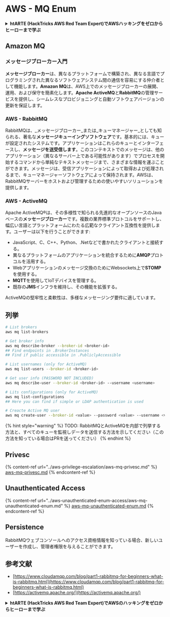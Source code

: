 # AWS - MQ Enum

<details>

<summary><strong>htARTE (HackTricks AWS Red Team Expert)でAWSハッキングをゼロからヒーローまで学ぶ</strong></summary>

HackTricksをサポートする他の方法:

* **HackTricksにあなたの会社を広告したい**、または**HackTricksをPDFでダウンロードしたい**場合は、[**サブスクリプションプラン**](https://github.com/sponsors/carlospolop)をチェックしてください！
* [**公式PEASS & HackTricksグッズ**](https://peass.creator-spring.com)を入手する
* [**The PEASS Family**](https://opensea.io/collection/the-peass-family)を発見し、独占的な[**NFTs**](https://opensea.io/collection/the-peass-family)のコレクションをチェックする
* 💬 [**Discordグループ**](https://discord.gg/hRep4RUj7f)に**参加する**か、[**テレグラムグループ**](https://t.me/peass)に参加するか、**Twitter** 🐦 [**@carlospolopm**](https://twitter.com/carlospolopm)を**フォローする**。
* **HackTricks**と[**HackTricks Cloud**](https://github.com/carlospolop/hacktricks-cloud)のgithubリポジトリにPRを提出して、あなたのハッキングのコツを**共有する**。

</details>

## Amazon MQ

### メッセージブローカー入門
**メッセージブローカー**は、異なるプラットフォームで構築され、異なる言語でプログラミングされた異なるソフトウェアシステム間の通信を容易にする仲介者として機能します。**Amazon MQ**は、AWS上でのメッセージブローカーの展開、運用、および保守を簡素化します。**Apache ActiveMQ**と**RabbitMQ**の管理サービスを提供し、シームレスなプロビジョニングと自動ソフトウェアバージョンの更新を保証します。

### AWS - RabbitMQ
RabbitMQは、_メッセージブローカー_または_キューマネージャー_としても知られる、著名な**メッセージキューイングソフトウェア**です。基本的には、キューが設定されたシステムです。アプリケーションはこれらのキューとインターフェースし、**メッセージを送受信します**。このコンテキストでのメッセージは、他のアプリケーション（異なるサーバー上である可能性があります）でプロセスを開始するコマンドから単純なテキストメッセージまで、さまざまな情報を運ぶことができます。メッセージは、受信アプリケーションによって取得および処理されるまで、キューマネージャーソフトウェアによって保持されます。AWSは、RabbitMQサーバーをホストおよび管理するための使いやすいソリューションを提供します。

### AWS - ActiveMQ
Apache ActiveMQ®は、その多様性で知られる先進的なオープンソースのJavaベースの**メッセージブローカー**です。複数の業界標準プロトコルをサポートし、幅広い言語とプラットフォームにわたる広範なクライアント互換性を提供します。ユーザーは以下を行うことができます:

- JavaScript、C、C++、Python、.Netなどで書かれたクライアントと接続する。
- 異なるプラットフォームのアプリケーションを統合するために**AMQP**プロトコルを活用する。
- Webアプリケーションのメッセージ交換のためにWebsockets上で**STOMP**を使用する。
- **MQTT**を使用してIoTデバイスを管理する。
- 既存の**JMS**インフラを維持し、その機能を拡張する。

ActiveMQの堅牢性と柔軟性は、多様なメッセージング要件に適しています。


## 列挙
```bash
# List brokers
aws mq list-brokers

# Get broker info
aws mq describe-broker --broker-id <broker-id>
## Find endpoints in .BrokerInstances
## Find if public accessible in .PubliclyAccessible

# List usernames (only for ActiveMQ)
aws mq list-users --broker-id <broker-id>

# Get user info (PASSWORD NOT INCLUDED)
aws mq describe-user --broker-id <broker-id> --username <username>

# Lits configurations (only for ActiveMQ)
aws mq list-configurations
## Here you can find if simple or LDAP authentication is used

# Creacte Active MQ user
aws mq create-user --broker-id <value> --password <value> --username <value> --console-access
```
{% hint style="warning" %}
TODO: RabbitMQとActiveMQを内部で列挙する方法と、すべてのキューを監視しデータを送信する方法を示してください（この方法を知っている場合はPRを送ってください）
{% endhint %}

## Privesc

{% content-ref url="../aws-privilege-escalation/aws-mq-privesc.md" %}
[aws-mq-privesc.md](../aws-privilege-escalation/aws-mq-privesc.md)
{% endcontent-ref %}

## Unauthenticated Access

{% content-ref url="../aws-unauthenticated-enum-access/aws-mq-unauthenticated-enum.md" %}
[aws-mq-unauthenticated-enum.md](../aws-unauthenticated-enum-access/aws-mq-unauthenticated-enum.md)
{% endcontent-ref %}

## Persistence

RabbitMQウェブコンソールへのアクセス資格情報を知っている場合、新しいユーザーを作成し、管理者権限を与えることができます。

## 参考文献

* [https://www.cloudamqp.com/blog/part1-rabbitmq-for-beginners-what-is-rabbitmq.html](https://www.cloudamqp.com/blog/part1-rabbitmq-for-beginners-what-is-rabbitmq.html)
* [https://activemq.apache.org/](https://activemq.apache.org/)

<details>

<summary><strong>htARTE (HackTricks AWS Red Team Expert)でAWSのハッキングをゼロからヒーローまで学ぶ</strong></summary>

HackTricksをサポートする他の方法:

* **HackTricksにあなたの会社を広告したい**、または**HackTricksをPDFでダウンロードしたい**場合は、[**サブスクリプションプラン**](https://github.com/sponsors/carlospolop)をチェックしてください！
* [**公式PEASS & HackTricksグッズ**](https://peass.creator-spring.com)を入手する
* [**The PEASS Family**](https://opensea.io/collection/the-peass-family)を発見する、私たちの独占的な[**NFTs**](https://opensea.io/collection/the-peass-family)のコレクション
* 💬 [**Discordグループ**](https://discord.gg/hRep4RUj7f)に**参加する**か、[**telegramグループ**](https://t.me/peass)に参加するか、**Twitter** 🐦 [**@carlospolopm**](https://twitter.com/carlospolopm)で**フォローする**。
* [**HackTricks**](https://github.com/carlospolop/hacktricks)と[**HackTricks Cloud**](https://github.com/carlospolop/hacktricks-cloud)のgithubリポジトリにPRを送って、あなたのハッキングのコツを**共有する**。

</details>
